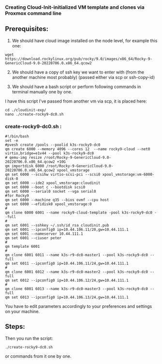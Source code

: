 ### Creating Cloud-Init-initialized VM template and clones via Proxmox command line ### 

## Prerequisites: ##

1. We should have cloud image installed on the node level, for example this one:
```
wget https://download.rockylinux.org/pub/rocky/9.0/images/x86_64/Rocky-9-GenericCloud-9.0-20220706.0.x86_64.qcow2
```
2. We should have a copy of ssh key we want to enter with (from the another machine most probably) 
(passed either via scp or ssh-copy-id)
               
3. We should have a bash script or perform following commands in terminal manually one by one. 

I have this script I've passed from another vm via scp, it is placed here:
```
cd ./cloudinit-exp/
nano ./create-rocky9-dc0.sh
```

### create-rocky9-dc0.sh : ###
```
#!/bin/bash
set -e
#pvesh create /pools --poolid k3s-rocky9-dc0
qm create 6000 --memory 4096 --cores 12  --name rocky9-cloud --net0 virtio,bridge=e1v44 --pool k3s-rocky9-dc0
# qemu-img resize /root/Rocky-9-GenericCloud-9.0-20220706.0.x86_64.qcow2 +10G
qm importdisk 6000 /root/Rocky-9-GenericCloud-9.0-20220706.0.x86_64.qcow2 xpool_vmstorage
qm set 6000 --scsihw virtio-scsi-pci --scsi0 xpool_vmstorage:vm-6000-disk-0
qm set 6000 --ide2 xpool_vmstorage:cloudinit
qm set 6000 --boot c --bootdisk scsi0
qm set 6000 --serial0 socket --vga serial0
#for Rocky9
qm set 6000 --machine q35 --bios ovmf --cpu host
qm set 6000 --efidisk0 xpool_vmstorage:0
#
qm clone 6000 6001 --name rocky9-cloud-template -pool k3s-rocky9-dc0 --full
#
qm set 6001 --sshkey ~/.ssh/id_rsa_cloudinit.pub
qm set 6001 --ipconfig0 ip=10.44.106.11/20,gw=10.44.111.1
qm set 6001 --nameserver 10.44.111.1
qm set 6001 --ciuser peter
#
qm template 6001
#
qm clone 6001 6011 --name k3s-r9-dc0-master1 --pool k3s-rocky9-dc0 --full
qm set 6011 --ipconfig0 ip=10.44.106.11/24,gw=10.44.111.1
#
qm clone 6001 6012 --name k3s-r9-dc0-master2 --pool k3s-rocky9-dc0 --full
qm set 6012 --ipconfig0 ip=10.44.106.12/24,gw=10.44.111.1
#
qm clone 6001 6013 --name k3s-r9-dc0-master3 --pool k3s-rocky9-dc0 --full
qm set 6013 --ipconfig0 ip=10.44.106.13/24,gw=10.44.111.1
```

You have to edit parameters accordingly to your preferences and settings on your machine.

## Steps: ##

Then you run the script: 
```
./create-rocky9-dc0.sh
```
or commands from it one by one.
